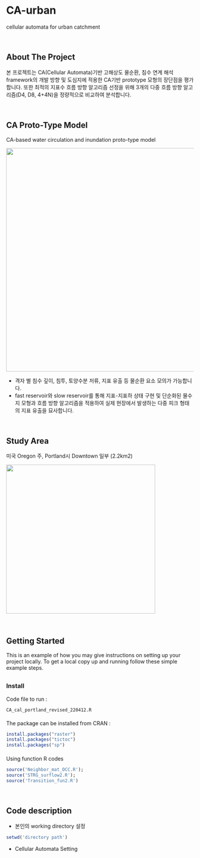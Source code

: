 # CA-urban

cellular automata for urban catchment

<br>

## About The Project

본 프로젝트는 CA(Cellular Automata)기반 고해상도 물순환, 침수 연계 해석 framework의 개발 방향 및 도심지에 적용한 CA기반 prototype 모형의 장단점을 평가합니다. 또한  최적의 지표수 흐름 방향 알고리즘 선정을 위해 3개의 다중 흐름 방향 알고리즘(D4, D8, 4+4N)을 정량적으로 비교하여 분석합니다.

<br>

## CA Proto-Type Model 

CA-based water circulation and inundation proto-type model

<p align="left">
    <img src="https://user-images.githubusercontent.com/99592576/170301234-4406eafe-e1b9-46ab-8bbf-e50ee23ca435.png" width="600px" height="auto"/>
</p>

- 격자 별 침수 깊이, 침투, 토양수분 저류, 지표 유출 등 물순환 요소 모의가 가능합니다.
- fast reservoir와 slow reservoir를 통해 지표-지표하 상태 구현 및 단순화된 물수지 모형과 흐름 방향 알고리즘을 적용하여 실제 현장에서 발생하는 다중 피크 형태의 지표 유출을 묘사합니다.

<br>

## Study Area
미국 Oregon 주, Portland시 Downtown 일부 (2.2km2)

<p align="left">
    <img src="https://user-images.githubusercontent.com/99592576/170301319-5ea2ea3f-d716-4d34-b009-6d536046b725.png" width="400px" height="auto"/>
</p>
<br>

## Getting Started
<p style="margin-bottom:30px;">This is an example of how you may give instructions on setting up your project locally. To get a local copy up and running follow these simple example steps.</p>

### Install

<p style="margin-top:10px;">

Code file to run :

 ```CA_cal_portland_revised_220412.R```
</p>

<p style="margin-top:20px;">
The package can be installed from CRAN :

```r
install.packages("raster")
install.packages("tictoc")
install.packages("sp")
```
</p>

<p style="margin-top:20px;">
Using function R codes

```r
source('Neighbor_mat_OCC.R');
source('STRG_surflow2.R');
source('Transition_fun2.R')
```
</p>

<br>

## Code description
* 본인의 working directory 설정
```r
setwd('directory path')
```
* Cellular Automata Setting 